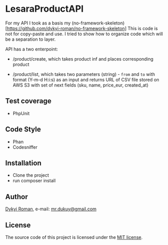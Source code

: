 # LesaraProductAPI

For my API I took as a basis my (no-framework-skeleton)[https://github.com/dykyi-roman/no-framework-skeleton]
This is code is not for copy-paste and use. I tried to show how to organize code which will be a separation to layer.

API has a two enterpoint:

- /product/create, which takes product inf and places corresponding product

- /product/list, which takes two parameters (string) - `from` and `to` with format (Y-m-d H:i:s) as an input and returns URL of CSV file stored on AWS S3 with set of next fields (sku, name, price_eur, created_at)

## Test coverage
 * PhpUnit
 
## Code Style 
 * Phan
 * Codesniffer

## Installation
 + Clone the project
 + run composer install

## Author
[Dykyi Roman](https://www.linkedin.com/in/roman-dykyi-43428543/), e-mail: [mr.dukuy@gmail.com](mailto:mr.dukuy@gmail.com)

## License
The source code of this project is licensed under the [MIT license](https://opensource.org/licenses/mit-license.php).
